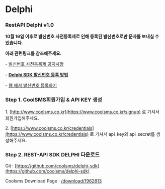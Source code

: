 # Delphi

### RestAPI Delphi v1.0

&#x20; **10월 16일 이후로 발신번호 사전등록제로 인해 등록된 발신번호로만 문자를 보내실 수 있습니다.**

&#x20; **아래 관련링크를 참조해주세요.**

&#x20;  \-  [발신번호 사전등록제 공지사항](http://www.coolsms.co.kr/notice/3070386)

&#x20;  \-  [**Delphi SDK 발신번호 등록 방법**](https://developer.coolsms.co.kr/SDK\_Delphi\_Examples\_ko\_#%EB%B0%9C%EC%8B%A0%EB%B2%88%ED%98%B8%EB%93%B1%EB%A1%9D)

&#x20;  \-  [웹 에서 발신번호 등록하기](https://www.coolsms.co.kr/senderids)

### Step 1. CoolSMS회원가입 & API KEY 생성

1\. [http://www.coolsms.co.kr](https://www.coolsms.co.kr/signup) 로 가셔서 회원가입해주세요.

2\. [https://www.coolsms.co.kr/credentials](https://www.coolsms.co.kr/credentials) 로 가셔서 api\_key와 api\_secret를 생성해주세요.

### Step 2. REST-API SDK DELPHI 다운로드

Git : [https://github.com/coolsms/delphi-sdk](https://github.com/coolsms/delphi-sdk)

Coolsms Download Page : [/download/1962813](https://developer.coolsms.co.kr/download/1962813)
